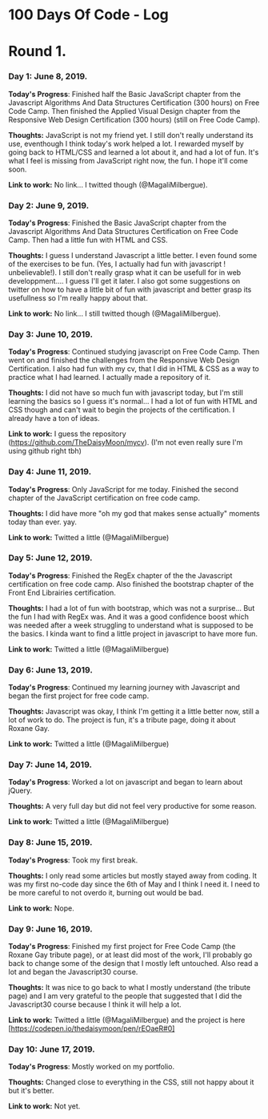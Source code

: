 # 100 Days Of Code - Log

# Round 1.

### Day 1: June 8, 2019.

**Today's Progress**: Finished half the Basic JavaScript chapter from the Javascript Algorithms And Data Structures Certification (300 hours) on Free Code Camp. Then finished the Applied Visual Design chapter from the Responsive Web Design Certification (300 hours) (still on Free Code Camp). 

**Thoughts:** JavaScript is not my friend yet. I still don't really understand its use, eventhough I think today's work helped a lot. I rewarded myself by going back to HTML/CSS and learned a lot about it, and had a lot of fun. It's what I feel is missing from JavaScript right now, the fun. I hope it'll come soon. 

**Link to work:** No link... I twitted though (@MagaliMilbergue).


### Day 2: June 9, 2019.

**Today's Progress**: Finished the Basic JavaScript chapter from the Javascript Algorithms And Data Structures Certification on Free Code Camp. Then had a little fun with HTML and CSS. 

**Thoughts:** I guess I understand Javascript a little better. I even found some of the exercises to be fun. (Yes, I actually had fun with javascript ! unbelievable!). I still don't really grasp what it can be usefull for in web developpment.... I guess I'll get it later. 
I also got some suggestions on twitter on how to have a little bit of fun with javascript and better grasp its usefullness so I'm really happy about that. 

**Link to work:** No link... I still twitted though (@MagaliMilbergue).


### Day 3: June 10, 2019.

**Today's Progress**: Continued studying javascript on Free Code Camp. Then went on and finished the challenges from the Responsive Web Design Certification. I also had fun with my cv, that I did in HTML & CSS as a way to practice what I had learned. I actually made a repository of it.

**Thoughts:** I did not have so much fun with javascript today, but I'm still learning the basics so I guess it's normal... I had a lot of fun with HTML and CSS though and can't wait to begin the projects of the certification. I already have a ton of ideas. 

**Link to work:** I guess the repository (https://github.com/TheDaisyMoon/mycv). (I'm not even really sure I'm using github right tbh)


### Day 4: June 11, 2019.

**Today's Progress**: Only JavaScript for me today. Finished the second chapter of the JavaScript certification on free code camp. 

**Thoughts:** I did have more "oh my god that makes sense actually" moments today than ever. yay. 

**Link to work:** Twitted a little (@MagaliMilbergue)


### Day 5: June 12, 2019.

**Today's Progress**: Finished the RegEx chapter of the the Javascript certification on free code camp. Also finished the bootstrap chapter of the Front End Librairies certification. 

**Thoughts:** I had a lot of fun with bootstrap, which was not a surprise... But the fun I had with RegEx was. And it was a good confidence boost which was needed after a week struggling to understand what is supposed to be the basics. I kinda want to find a little project in javascript to have more fun. 

**Link to work:** Twitted a little (@MagaliMilbergue)

### Day 6: June 13, 2019.

**Today's Progress**: Continued my learning journey with Javascript and began the first project for free code camp. 

**Thoughts:** Javascript was okay, I think I'm getting it a little better now, still a lot of work to do. The project is fun, it's a tribute page, doing it about Roxane Gay. 

**Link to work:** Twitted a little (@MagaliMilbergue)


### Day 7: June 14, 2019.

**Today's Progress**: Worked a lot on javascript and began to learn about jQuery. 

**Thoughts:** A very full day but did not feel very productive for some reason.

**Link to work:** Twitted a little (@MagaliMilbergue)


### Day 8: June 15, 2019.

**Today's Progress**: Took my first break. 

**Thoughts:** I only read some articles but mostly stayed away from coding. It was my first no-code day since the 6th of May and I think I need it. I need to be more careful to not overdo it, burning out would be bad.

**Link to work:** Nope. 


### Day 9: June 16, 2019.

**Today's Progress**: Finished my first project for Free Code Camp (the Roxane Gay tribute page), or at least did most of the work, I'll probably go back to change some of the design that I mostly left untouched. Also read a lot and began the Javascript30 course. 

**Thoughts:** It was nice to go back to what I mostly understand (the tribute page) and I am very grateful to the people that suggested that I did the Javascript30 course because I think it will help a lot.

**Link to work:** Twitted a little (@MagaliMilbergue) and the project is here [https://codepen.io/thedaisymoon/pen/rEOaeR#0]

### Day 10: June 17, 2019.

**Today's Progress**: Mostly worked on my portfolio. 

**Thoughts:** Changed close to everything in the CSS, still not happy about it but it's better. 

**Link to work:** Not yet. 
